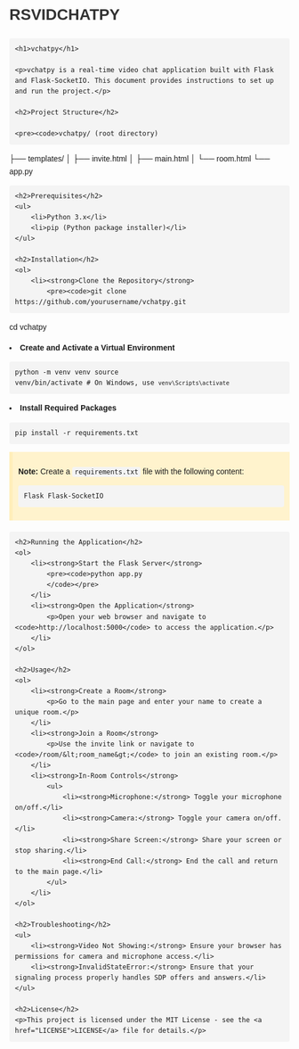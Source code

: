 # RSVIDCHATPY
<!DOCTYPE html>
<html lang="en">
<head>
    <meta charset="UTF-8">
    <meta name="viewport" content="width=device-width, initial-scale=1.0">
    <title>vchatpy README</title>
    <style>
        body {
            font-family: Arial, sans-serif;
            line-height: 1.6;
            margin: 0;
            padding: 20px;
        }
        h1, h2, h3 {
            color: #333;
        }
        code {
            background: #f4f4f4;
            padding: 2px 4px;
            border-radius: 4px;
            font-family: monospace;
        }
        pre {
            background: #f4f4f4;
            padding: 10px;
            border-radius: 4px;
            overflow-x: auto;
        }
        ul {
            list-style-type: disc;
            margin-left: 20px;
        }
        .note {
            background-color: #fff3cd;
            border-left: 6px solid #ffeeba;
            padding: 10px;
            margin-bottom: 20px;
        }
    </style>
</head>
<body>

    <h1>vchatpy</h1>

    <p>vchatpy is a real-time video chat application built with Flask and Flask-SocketIO. This document provides instructions to set up and run the project.</p>

    <h2>Project Structure</h2>

    <pre><code>vchatpy/ (root directory)
  ├── templates/
  │   ├── invite.html
  │   ├── main.html
  │   └── room.html
  └── app.py
    </code></pre>

    <h2>Prerequisites</h2>
    <ul>
        <li>Python 3.x</li>
        <li>pip (Python package installer)</li>
    </ul>

    <h2>Installation</h2>
    <ol>
        <li><strong>Clone the Repository</strong>
            <pre><code>git clone https://github.com/yourusername/vchatpy.git
cd vchatpy
            </code></pre>
        </li>
        <li><strong>Create and Activate a Virtual Environment</strong>
            <pre><code>python -m venv venv
source venv/bin/activate  # On Windows, use `venv\Scripts\activate`
            </code></pre>
        </li>
        <li><strong>Install Required Packages</strong>
            <pre><code>pip install -r requirements.txt
            </code></pre>
            <div class="note">
                <p><strong>Note:</strong> Create a <code>requirements.txt</code> file with the following content:</p>
                <pre><code>Flask
Flask-SocketIO
                </code></pre>
            </div>
        </li>
    </ol>

    <h2>Running the Application</h2>
    <ol>
        <li><strong>Start the Flask Server</strong>
            <pre><code>python app.py
            </code></pre>
        </li>
        <li><strong>Open the Application</strong>
            <p>Open your web browser and navigate to <code>http://localhost:5000</code> to access the application.</p>
        </li>
    </ol>

    <h2>Usage</h2>
    <ol>
        <li><strong>Create a Room</strong>
            <p>Go to the main page and enter your name to create a unique room.</p>
        </li>
        <li><strong>Join a Room</strong>
            <p>Use the invite link or navigate to <code>/room/&lt;room_name&gt;</code> to join an existing room.</p>
        </li>
        <li><strong>In-Room Controls</strong>
            <ul>
                <li><strong>Microphone:</strong> Toggle your microphone on/off.</li>
                <li><strong>Camera:</strong> Toggle your camera on/off.</li>
                <li><strong>Share Screen:</strong> Share your screen or stop sharing.</li>
                <li><strong>End Call:</strong> End the call and return to the main page.</li>
            </ul>
        </li>
    </ol>

    <h2>Troubleshooting</h2>
    <ul>
        <li><strong>Video Not Showing:</strong> Ensure your browser has permissions for camera and microphone access.</li>
        <li><strong>InvalidStateError:</strong> Ensure that your signaling process properly handles SDP offers and answers.</li>
    </ul>

    <h2>License</h2>
    <p>This project is licensed under the MIT License - see the <a href="LICENSE">LICENSE</a> file for details.</p>

</body>
</html>

